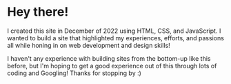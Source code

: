# Hey there!
I created this site in December of 2022 using HTML, CSS, and JavaScript. I wanted to build a site that highlighted my experiences, efforts, and passions all while honing in on web development and design skills!

I haven't any experience with building sites from the bottom-up like this before, but I'm hoping to get a good experience out of this through lots of coding and Googling! Thanks for stopping by :)
